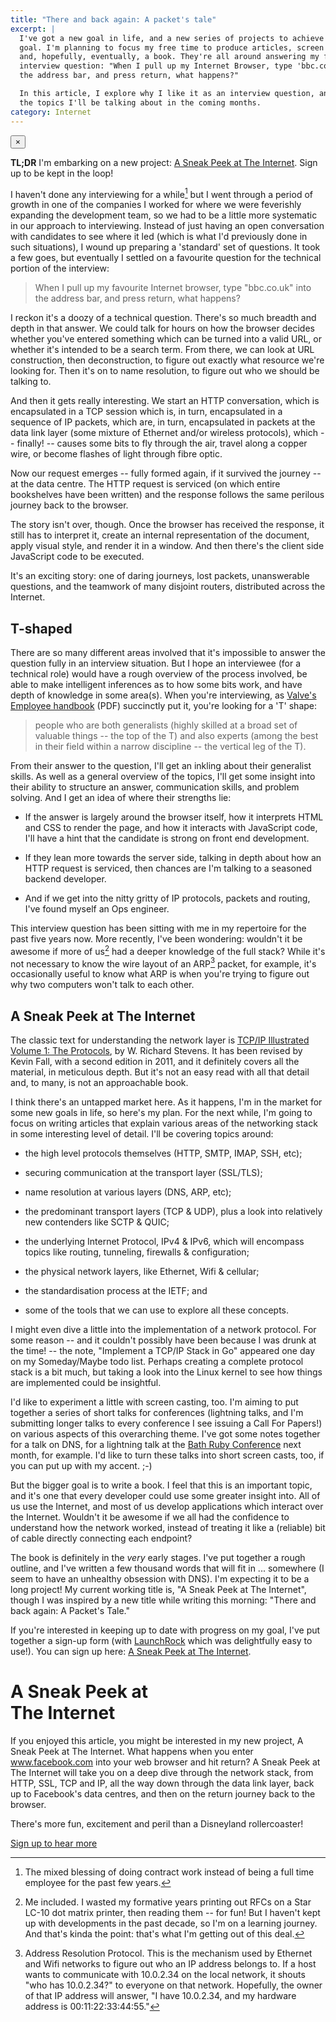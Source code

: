 ```yaml
---
title: "There and back again: A packet's tale"
excerpt: |
  I've got a new goal in life, and a new series of projects to achieve that
  goal. I'm planning to focus my free time to produce articles, screen casts
  and, hopefully, eventually, a book. They're all around answering my favourite
  interview question: "When I pull up my Internet Browser, type 'bbc.co.uk' into
  the address bar, and press return, what happens?"

  In this article, I explore why I like it as an interview question, and some of
  the topics I'll be talking about in the coming months.
category: Internet
---
```


<div class="alert alert-info alert-dismissable" role="alert">
  <button type="button" class="close" data-dismiss="alert" aria-label="Close"><span aria-hidden="true">&times;</span></button>

  <strong>TL;DR</strong> I'm embarking on a new project:
  <a href="#cta">A Sneak Peek at The Internet</a>. Sign up to be kept in the
  loop!
</div>

I haven't done any interviewing for a while[^1] but I went through a period of
growth in one of the companies I worked for where we were feverishly expanding
the development team, so we had to be a little more systematic in our approach
to interviewing. Instead of just having an open conversation with candidates to
see where it led (which is what I'd previously done in such situations), I wound
up preparing a 'standard' set of questions. It took a few goes, but eventually I
settled on a favourite question for the technical portion of the interview:

> When I pull up my favourite Internet browser, type "bbc.co.uk" into the
> address bar, and press return, what happens?

I reckon it's a doozy of a technical question. There's so much breadth and depth
in that answer. We could talk for hours on how the browser decides whether
you've entered something which can be turned into a valid URL, or whether it's
intended to be a search term. From there, we can look at URL construction, then
deconstruction, to figure out exactly what resource we're looking for. Then it's
on to name resolution, to figure out who we should be talking to.

And then it gets really interesting. We start an HTTP conversation, which is
encapsulated in a TCP session which is, in turn, encapsulated in a sequence of
IP packets, which are, in turn, encapsulated in packets at the data link layer
(some mixture of Ethernet and/or wireless protocols), which -- finally! --
causes some bits to fly through the air, travel along a copper wire, or become
flashes of light through fibre optic.

Now our request emerges -- fully formed again, if it survived the journey -- at
the data centre. The HTTP request is serviced (on which entire bookshelves have
been written) and the response follows the same perilous journey back to the
browser.

The story isn't over, though. Once the browser has received the response, it
still has to interpret it, create an internal representation of the document,
apply visual style, and render it in a window. And then there's the client side
JavaScript code to be executed.

It's an exciting story: one of daring journeys, lost packets, unanswerable
questions, and the teamwork of many disjoint routers, distributed across the
Internet.

## T-shaped

There are so many different areas involved that it's impossible to answer the
question fully in an interview situation. But I hope an interviewee (for a
technical role) would have a rough overview of the process involved, be able to
make intelligent inferences as to how some bits work, and have depth of
knowledge in some area(s). When you're interviewing, as
[Valve's Employee handbook][valve] (PDF) succinctly put it, you're looking for a
'T' shape:

> people who are both generalists (highly skilled at a broad set of valuable
> things -- the top of the T) and also experts (among the best in their field
> within a narrow discipline -- the vertical leg of the T).

From their answer to the question, I'll get an inkling about their generalist
skills. As well as a general overview of the topics, I'll get some insight into
their ability to structure an answer, communication skills, and problem solving.
And I get an idea of where their strengths lie:

* If the answer is largely around the browser itself, how it interprets HTML and
  CSS to render the page, and how it interacts with JavaScript code, I'll have
  a hint that the candidate is strong on front end development.

* If they lean more towards the server side, talking in depth about how an
  HTTP request is serviced, then chances are I'm talking to a seasoned backend
  developer.

* And if we get into the nitty gritty of IP protocols, packets and routing, I've
  found myself an Ops engineer.

This interview question has been sitting with me in my repertoire for the past
five years now. More recently, I've been wondering: wouldn't it be awesome if
more of us[^3] had a deeper knowledge of the full stack? While it's not
necessary to know the wire layout of an ARP[^2] packet, for example, it's
occasionally useful to know what ARP is when you're trying to figure out why two
computers won't talk to each other.

## A Sneak Peek at The Internet

The classic text for understanding the network layer is [TCP/IP Illustrated
Volume 1: The Protocols][tcpipillustrated], by W. Richard Stevens. It has been
revised by Kevin Fall, with a second edition in 2011, and it definitely covers
all the material, in meticulous depth. But it's not an easy read with all that
detail and, to many, is not an approachable book.

I think there's an untapped market here. As it happens, I'm in the market for
some new goals in life, so here's my plan. For the next while, I'm going to
focus on writing articles that explain various areas of the networking stack
in some interesting level of detail. I'll be covering topics around:

* the high level protocols themselves (HTTP, SMTP, IMAP, SSH, etc);

* securing communication at the transport layer (SSL/TLS);

* name resolution at various layers (DNS, ARP, etc);

* the predominant transport layers (TCP & UDP), plus a look into relatively new
  contenders like SCTP & QUIC;

* the underlying Internet Protocol, IPv4 & IPv6, which will encompass topics
  like routing, tunneling, firewalls & configuration;

* the physical network layers, like Ethernet, Wifi & cellular;

* the standardisation process at the IETF; and

* some of the tools that we can use to explore all these concepts.

I might even dive a little into the implementation of a network protocol. For
some reason -- and it couldn't possibly have been because I was drunk at the
time! -- the note, "Implement a TCP/IP Stack in Go" appeared one day on my
Someday/Maybe todo list. Perhaps creating a complete protocol stack is a bit
much, but taking a look into the Linux kernel to see how things are implemented
could be insightful.

I'd like to experiment a little with screen casting, too. I'm aiming to put
together a series of short talks for conferences (lightning talks, and I'm
submitting longer talks to every conference I see issuing a Call For Papers!) on
various aspects of this overarching theme. I've got some notes together for a
talk on DNS, for a lightning talk at the [Bath Ruby Conference][bathrubyconf]
next month, for example. I'd like to turn these talks into short screen casts,
too, if you can put up with my accent. ;-)

But the bigger goal is to write a book. I feel that this is an important topic,
and it's one that every developer could use some greater insight into. All of us
use the Internet, and most of us develop applications which interact over the
Internet. Wouldn't it be awesome if we all had the confidence to understand how
the network worked, instead of treating it like a (reliable) bit of cable
directly connecting each endpoint?

The book is definitely in the *very* early stages. I've put together a rough
outline, and I've written a few thousand words that will fit in ... somewhere (I
seem to have an unhealthy obsession with DNS). I'm expecting it to be a long
project! My current working title is, "A Sneak Peek at The Internet", though I
was inspired by a new title while writing this morning: "There and back again: A
Packet's Tale."

If you're interested in keeping up to date with progress on my goal, I've put
together a sign-up form (with [LaunchRock][launchrock] which was delightfully
easy to use!). You can sign up here: [A Sneak Peek at The Internet][sneakpeek].

<div class="jumbotron" id="cta">
  <h1 class="text-centered">A Sneak Peek at<br> The Internet</h1>

  <p>
    If you enjoyed this article, you might be interested in my new project, A
    Sneak Peek at The Internet. What happens when you enter <a
    href="https://www.facebook.com">www.facebook.com</a> into your web browser
    and hit return? A Sneak Peek at The Internet will take you on a deep dive
    through the network stack, from HTTP, SSL, TCP and IP, all the way down
    through the data link layer, back up to Facebook's data centres, and then on
    the return journey back to the browser.
  </p>

  <p>
    There's more fun, excitement and peril than a Disneyland rollercoaster!
  </p>

  <p class="center-block">
    <a href="http://the-internet.woss.name/" class="btn btn-block btn-lg btn-primary">Sign up to hear more</a>
  </p>
</div>

[tcpipillustrated]: http://www.amazon.co.uk/gp/product/0321336313/ref=as_li_tl?ie=UTF8&camp=1634&creative=19450&creativeASIN=0321336313&linkCode=as2&tag=mathieoftheen-21&linkId=3FRUDKLICXTP4TO5
[bathrubyconf]: http://2015.bathruby.org
[sneakpeek]: http://the-internet.woss.name/
[launchrock]: http://launchrock.com/
[valve]: http://www.valvesoftware.com/company/Valve_Handbook_LowRes.pdf

[^1]: The mixed blessing of doing contract work instead of being a full time employee for the past few years.

[^2]: Address Resolution Protocol. This is the mechanism used by Ethernet and Wifi networks to figure out who an IP address belongs to. If a host wants to communicate with 10.0.2.34 on the local network, it shouts "who has 10.0.2.34?" to everyone on that network. Hopefully, the owner of that IP address will answer, "I have 10.0.2.34, and my hardware address is 00:11:22:33:44:55."

[^3]: Me included. I wasted my formative years printing out RFCs on a Star LC-10 dot matrix printer, then reading them -- for fun! But I haven't kept up with developments in the past decade, so I'm on a learning journey. And that's kinda the point: that's what I'm getting out of this deal.
